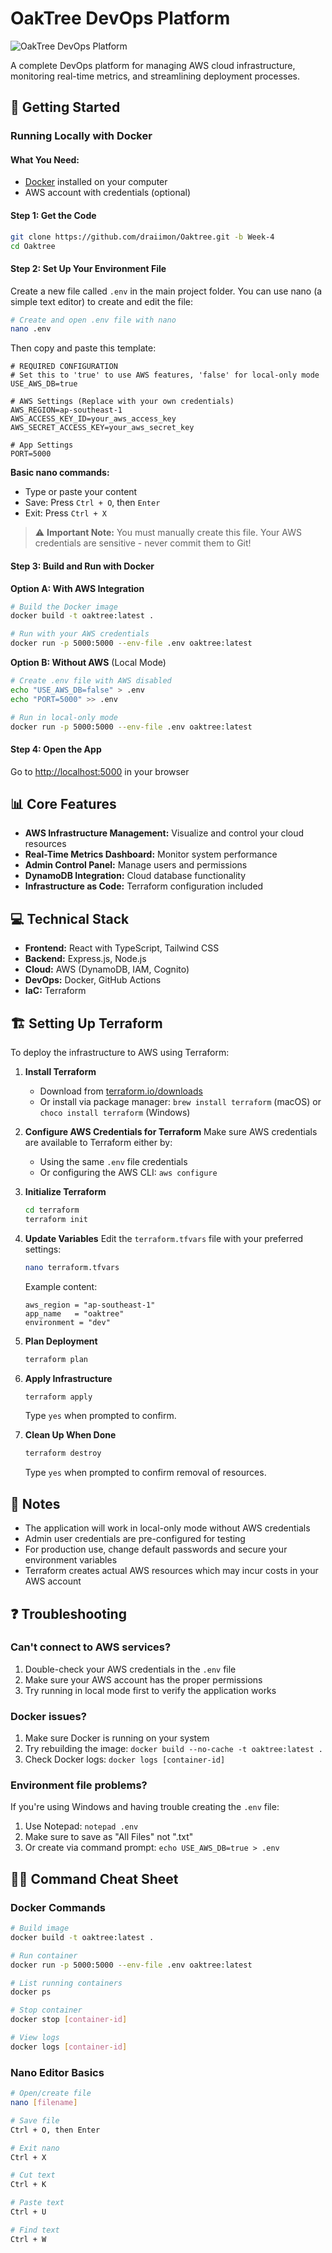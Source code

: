 # OakTree DevOps Platform

![OakTree DevOps Platform](https://github.com/draiimon/Oaktree/raw/Week-4/attached_assets/banner.png)

A complete DevOps platform for managing AWS cloud infrastructure, monitoring real-time metrics, and streamlining deployment processes.

## 🚀 Getting Started

### Running Locally with Docker

#### What You Need:
- [Docker](https://www.docker.com/get-started/) installed on your computer
- AWS account with credentials (optional)

#### Step 1: Get the Code
```bash
git clone https://github.com/draiimon/Oaktree.git -b Week-4
cd Oaktree
```

#### Step 2: Set Up Your Environment File
Create a new file called `.env` in the main project folder. You can use nano (a simple text editor) to create and edit the file:

```bash
# Create and open .env file with nano
nano .env
```

Then copy and paste this template:

```
# REQUIRED CONFIGURATION
# Set this to 'true' to use AWS features, 'false' for local-only mode
USE_AWS_DB=true

# AWS Settings (Replace with your own credentials)
AWS_REGION=ap-southeast-1
AWS_ACCESS_KEY_ID=your_aws_access_key
AWS_SECRET_ACCESS_KEY=your_aws_secret_key

# App Settings
PORT=5000
```

**Basic nano commands:**
- Type or paste your content
- Save: Press `Ctrl + O`, then `Enter`
- Exit: Press `Ctrl + X`

> ⚠️ **Important Note:** You must manually create this file. Your AWS credentials are sensitive - never commit them to Git!

#### Step 3: Build and Run with Docker

**Option A: With AWS Integration**
```bash
# Build the Docker image
docker build -t oaktree:latest .

# Run with your AWS credentials
docker run -p 5000:5000 --env-file .env oaktree:latest
```

**Option B: Without AWS** (Local Mode)
```bash
# Create .env file with AWS disabled
echo "USE_AWS_DB=false" > .env
echo "PORT=5000" >> .env

# Run in local-only mode
docker run -p 5000:5000 --env-file .env oaktree:latest
```

#### Step 4: Open the App
Go to [http://localhost:5000](http://localhost:5000) in your browser


## 📊 Core Features

- **AWS Infrastructure Management:** Visualize and control your cloud resources
- **Real-Time Metrics Dashboard:** Monitor system performance
- **Admin Control Panel:** Manage users and permissions
- **DynamoDB Integration:** Cloud database functionality
- **Infrastructure as Code:** Terraform configuration included

## 💻 Technical Stack

- **Frontend:** React with TypeScript, Tailwind CSS
- **Backend:** Express.js, Node.js
- **Cloud:** AWS (DynamoDB, IAM, Cognito)
- **DevOps:** Docker, GitHub Actions
- **IaC:** Terraform

## 🏗️ Setting Up Terraform

To deploy the infrastructure to AWS using Terraform:

1. **Install Terraform**
   - Download from [terraform.io/downloads](https://www.terraform.io/downloads)
   - Or install via package manager: `brew install terraform` (macOS) or `choco install terraform` (Windows)

2. **Configure AWS Credentials for Terraform**
   Make sure AWS credentials are available to Terraform either by:
   - Using the same `.env` file credentials
   - Or configuring the AWS CLI: `aws configure`

3. **Initialize Terraform**
   ```bash
   cd terraform
   terraform init
   ```

4. **Update Variables**
   Edit the `terraform.tfvars` file with your preferred settings:
   ```bash
   nano terraform.tfvars
   ```
   Example content:
   ```
   aws_region = "ap-southeast-1"
   app_name   = "oaktree"
   environment = "dev"
   ```

5. **Plan Deployment**
   ```bash
   terraform plan
   ```

6. **Apply Infrastructure**
   ```bash
   terraform apply
   ```
   Type `yes` when prompted to confirm.

7. **Clean Up When Done**
   ```bash
   terraform destroy
   ```
   Type `yes` when prompted to confirm removal of resources.

## 📝 Notes

- The application will work in local-only mode without AWS credentials
- Admin user credentials are pre-configured for testing
- For production use, change default passwords and secure your environment variables
- Terraform creates actual AWS resources which may incur costs in your AWS account

## ❓ Troubleshooting

### Can't connect to AWS services?
1. Double-check your AWS credentials in the `.env` file
2. Make sure your AWS account has the proper permissions
3. Try running in local mode first to verify the application works

### Docker issues?
1. Make sure Docker is running on your system
2. Try rebuilding the image: `docker build --no-cache -t oaktree:latest .`
3. Check Docker logs: `docker logs [container-id]`

### Environment file problems?
If you're using Windows and having trouble creating the `.env` file:
1. Use Notepad: `notepad .env`
2. Make sure to save as "All Files" not ".txt"
3. Or create via command prompt: `echo USE_AWS_DB=true > .env`

## 👨‍💻 Command Cheat Sheet

### Docker Commands
```bash
# Build image
docker build -t oaktree:latest .

# Run container
docker run -p 5000:5000 --env-file .env oaktree:latest

# List running containers
docker ps

# Stop container
docker stop [container-id]

# View logs
docker logs [container-id]
```

### Nano Editor Basics
```bash
# Open/create file
nano [filename]

# Save file
Ctrl + O, then Enter

# Exit nano
Ctrl + X

# Cut text
Ctrl + K

# Paste text
Ctrl + U

# Find text
Ctrl + W
```
